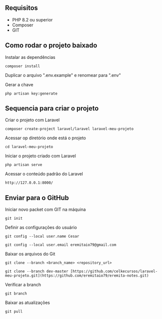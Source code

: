 ## Requisitos

* PHP 8.2 ou superior
* Composer
* GIT

## Como rodar o projeto baixado
Instalar as dependências
```
composer install
```

Duplicar o arquivo ".env.example" e renomear para ".env"

Gerar a chave
```
php artisan key:generate
```

## Sequencia para criar o projeto
Criar o projeto com Laravel
```
composer create-project laravel/laravel laravel-meu-projeto
```

Acessar op diretório onde está o projeto
```
cd laravel-meu-projeto
```

Iniciar o projeto criado com Laravel
```
php artisan serve
```

Acessar o conteúdo padrão do Laravel
```
http://127.0.0.1:8000/
```

## Enviar para o GitHub
Iniciar novo packet com GIT na máquina 
```
git init
```

Definir as configurações do usuário
```
git config --local user.name Cesar
```
```
git config --local user.email eremitaio79@gmail.com
```

Baixar os arquivos do Git
```
git clone --branch <branch_name> <repository_url>
```
```
git clone --branch dev-master [https://github.com/celkecursos/laravel-meu-projeto.git](https://github.com/eremitaio79/eremita-notes.git)
```

Verificar a branch
```
git branch  
```

Baixar as atualizações
```
git pull
```
